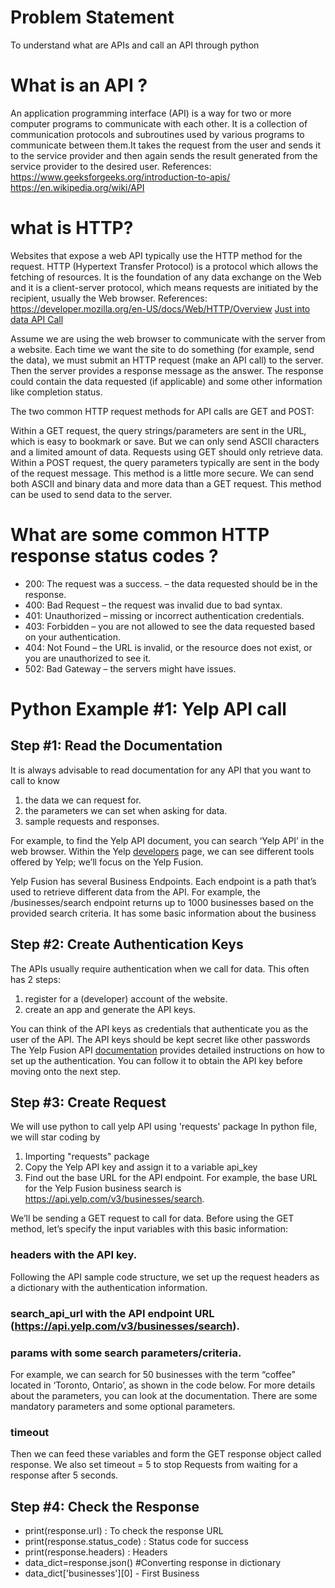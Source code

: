 # Problem Statement
To understand what are APIs and call an API through python
# What is an API ?
An application programming interface (API) is a way for two or more computer programs to communicate with each other. It is a collection of communication protocols and subroutines used by various programs to communicate between them.It takes the request from the user and sends it to the service provider and then again sends the result generated from the service provider to the desired user.
References:
https://www.geeksforgeeks.org/introduction-to-apis/
https://en.wikipedia.org/wiki/API

# what is HTTP?
Websites that expose a web API typically use the HTTP method for the request.
HTTP (Hypertext Transfer Protocol) is a protocol which allows the fetching of resources. It is the foundation of any data exchange on the Web and it is a client-server protocol, which means requests are initiated by the recipient, usually the Web browser.
References:
https://developer.mozilla.org/en-US/docs/Web/HTTP/Overview
[Just into data API Call](https://www.justintodata.com/python-api-call-to-request-data/#:~:text=Python%20Example%20%231%3A%20Yelp%20API%20call%201%20Step,...%204%20Step%20%234%3A%20Check%20the%20Response%20)

Assume we are using the web browser to communicate with the server from a website. Each time we want the site to do something (for example, send the data), we must submit an HTTP request (make an API call) to the server. Then the server provides a response message as the answer. The response could contain the data requested (if applicable) and some other information like completion status.

The two common HTTP request methods for API calls are GET and POST:

Within a GET request, the query strings/parameters are sent in the URL, which is easy to bookmark or save. But we can only send ASCII characters and a limited amount of data. Requests using GET should only retrieve data.
Within a POST request, the query parameters typically are sent in the body of the request message. This method is a little more secure. We can send both ASCII and binary data and more data than a GET request. This method can be used to send data to the server.

# What are some common HTTP response status codes ?
- 200: The request was a success. – the data requested should be in the response.
- 400: Bad Request – the request was invalid due to bad syntax.
- 401: Unauthorized – missing or incorrect authentication credentials.
- 403: Forbidden – you are not allowed to see the data requested based on your authentication.
- 404: Not Found – the URL is invalid, or the resource does not exist, or you are unauthorized to see it.
- 502: Bad Gateway – the servers might have issues.

# Python Example #1: Yelp API call
## Step #1: Read the Documentation
It is always advisable to read documentation for any API that you want to call to know
1. the data we can request for.
2. the parameters we can set when asking for data.
3. sample requests and responses.

For example, to find the Yelp API document, you can search ‘Yelp API’ in the web browser. Within the Yelp [developers](https://www.yelp.com/developers/) page, we can see different tools offered by Yelp; we’ll focus on the Yelp Fusion.

Yelp Fusion has several Business Endpoints. Each endpoint is a path that’s used to retrieve different data from the API. For example, the /businesses/search endpoint returns up to 1000 businesses based on the provided search criteria. It has some basic information about the business

## Step #2: Create Authentication Keys
The APIs usually require authentication when we call for data. This often has 2 steps:

1. register for a (developer) account of the website.
2. create an app and generate the API keys.

You can think of the API keys as credentials that authenticate you as the user of the API. The API keys should be kept secret like other passwords
The Yelp Fusion API [documentation](https://docs.developer.yelp.com/docs/fusion-authentication) provides detailed instructions on how to set up the authentication. You can follow it to obtain the API key before moving onto the next step.
## Step #3: Create Request
We will use python to call yelp API using 'requests' package
In python file, we will star coding by
1. Importing "requests" package
2. Copy the Yelp API key and assign it to a variable api_key
3. Find out the base URL for the API endpoint. For example, the base URL for the Yelp Fusion business search is https://api.yelp.com/v3/businesses/search.

We’ll be sending a GET request to call for data. Before using the GET method, let’s specify the input variables with this basic information:

### headers with the API key.
Following the API sample code structure, we set up the request headers as a dictionary with the authentication information.
### search_api_url with the API endpoint URL (https://api.yelp.com/v3/businesses/search).
### params with some search parameters/criteria.
For example, we can search for 50 businesses with the term “coffee” located in ‘Toronto, Ontario’, as shown in the code below.
For more details about the parameters, you can look at the documentation. There are some mandatory parameters and some optional parameters.
### timeout
Then we can feed these variables and form the GET response object called response. We also set timeout = 5 to stop Requests from waiting for a response after 5 seconds.
## Step #4: Check the Response
- print(response.url) : To check the response URL
- print(response.status_code) : Status code for success
- print(response.headers) : Headers
- data_dict=response.json() #Converting response in dictionary
- data_dict['businesses'][0] - First Business

